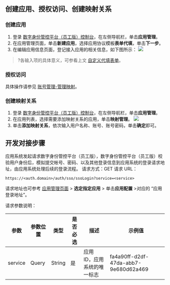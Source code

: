 
## 创建应用、授权访问、创建映射关系
### 创建应用
1. 登录 [数字身份管控平台（员工版）控制台](https://console.cloud.tencent.com/eiam)，在左侧导航栏，单击**应用管理**。
2. 在应用管理页面，单击**新建应用**，选择应用协议模板**表单代填**，单击**下一步**。
3. 在编辑应用信息页面，登记接入应用的相关信息，如下图所示：
![](https://main.qcloudimg.com/raw/1ef8d6c404627b7e4788bbc24faa7555.png)
>?各输入项的具体意义，可参看上文 [自定义代填表单](https://cloud.tencent.com/document/product/1442/55122#DIY)。

### 授权访问
具体操作请参见 [账号管理-管理映射](https://cloud.tencent.com/document/product/1442/67332#.E7.AE.A1.E7.90.86.E6.98.A0.E5.B0.84)。

### 创建映射关系
1. 登录 [数字身份管控平台（员工版）控制台](https://console.cloud.tencent.com/eiam)，在左侧导航栏，单击**应用管理**。
2. 在应用列表，选择需要添加映射关系的应用，单击**映射管理**。
![](https://main.qcloudimg.com/raw/7689ebfe912272835336f92d8e68207c.png)
3. 单击**添加映射关系**，依次输入用户名称、账号、账号密码，单击**确定**即可。
 
## 开发对接步骤
应用系统发起请求数字身份管控平台（员工版），数字身份管控平台（员工版）校验用户身份后，模拟提交帐号、密码、以及其他登录信息到应用系统的登录请求地址，由应用系统处理后续的登录流程。
请求方式：GET
请求 URL：
```
https://<auth.domain>/auth/sso/ssoLogin?service=<service>
```
请求地址也可参考 [应用管理页面](https://console.cloud.tencent.com/eiam) > **选定指定应用** > 单击**应用配置** >对应的 “应用登录地址”。
 
请求参数说明：

| 参数    | 参数位置 | 类型   | 是否必选 | 描述                         | 示例值                               |
| ------- | -------- | ------ | -------- | ---------------------------- | ------------------------------------ |
| service | Query    | String | 是       | 应用 ID，应用系统的唯一标志 | fa4a90ff-d2df-47da-abb7-9e680d62a469 |

